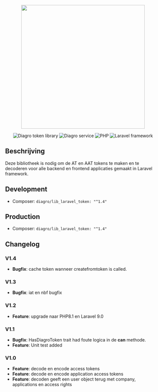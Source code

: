 <p align="center"><a href="https://www.diagro.be" target="_blank"><img src="https://diagro.be/assets/img/diagro-logo.svg" width="400"></a></p>

<p align="center">
<img src="https://img.shields.io/badge/project-lib_laravel_token-yellowgreen" alt="Diagro token library">
<img src="https://img.shields.io/badge/type-library-informational" alt="Diagro service">
<img src="https://img.shields.io/badge/php-8.1-blueviolet" alt="PHP">
<img src="https://img.shields.io/badge/laravel-9.0-red" alt="Laravel framework">
</p>

## Beschrijving

Deze bibliotheek is nodig om de AT en AAT tokens te maken en te decoderen voor alle backend en frontend applicaties gemaakt
in Laravel framework.

## Development

* Composer: `diagro/lib_laravel_token: "^1.4"`

## Production

* Composer: `diagro/lib_laravel_token: "^1.4"`

## Changelog

### V1.4

* **Bugfix**: cache token wanneer createfromtoken is called.

### V1.3

* **Bugfix**: iat en nbf bugfix

### V1.2

* **Feature**: upgrade naar PHP8.1 en Laravel 9.0

### V1.1

* **Bugfix**: HasDiagroToken trait had foute logica in de **can** methode.
* **Feature**: Unit test added

### V1.0

* **Feature**: decode en encode access tokens
* **Feature**: decode en encode application access tokens
* **Feature**: decoden geeft een user object terug met company, applications en access rights
